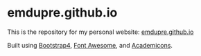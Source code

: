 # emdupre.github.io

This is the repository for my personal website: [emdupre.github.io](https://emdupre.github.io/)

Built using [Bootstrap4](https://v4-alpha.getbootstrap.com/), [Font Awesome](http://fontawesome.io/), and [Academicons](http://jpswalsh.github.io/academicons/). 
